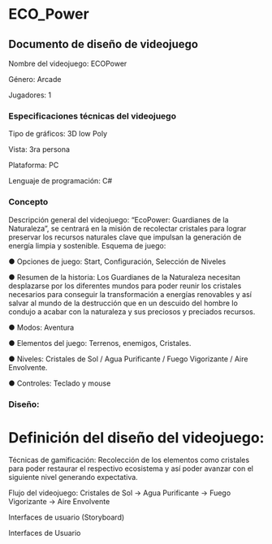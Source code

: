 # ECO_Power

## Documento de diseño de videojuego

Nombre del videojuego: ECOPower

Género: Arcade

Jugadores: 1

### Especificaciones técnicas del videojuego

Tipo de gráficos: 3D low Poly

Vista: 3ra persona

Plataforma: PC

Lenguaje de programación: C#

### Concepto

Descripción general del videojuego: “EcoPower: Guardianes de la Naturaleza”, se centrará en la misión de recolectar cristales para lograr preservar los recursos naturales clave que impulsan la generación de energía limpia y sostenible.
Esquema de juego:

●	Opciones de juego: Start, Configuración, Selección de Niveles

●	Resumen de la historia: Los Guardianes de la Naturaleza necesitan desplazarse por los diferentes mundos para poder reunir los cristales necesarios para conseguir la transformación a energías renovables y así salvar al mundo de la destrucción que en un descuido del hombre lo condujo a acabar con la naturaleza y sus preciosos y preciados recursos.

●	Modos: Aventura

●	Elementos del juego: Terrenos, enemigos, Cristales.

●	Niveles: Cristales de Sol / Agua Purificante / Fuego Vigorizante / Aire Envolvente.

●	Controles: Teclado y mouse

### Diseño:

# Definición del diseño del videojuego: 

Técnicas de gamificación: Recolección de los elementos como cristales para poder restaurar el respectivo ecosistema y así poder avanzar con el siguiente nivel generando expectativa.

Flujo del videojuego: Cristales de Sol -> Agua Purificante -> Fuego Vigorizante -> Aire Envolvente 

Interfaces de usuario (Storyboard)



Interfaces de Usuario
